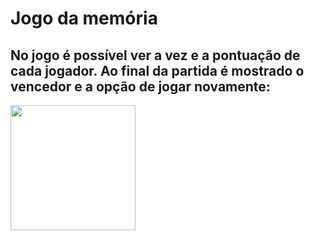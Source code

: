 # Jogo da memória
## No jogo é possível ver a vez e a pontuação de cada jogador. Ao final da partida é mostrado o vencedor e a opção de jogar novamente:

<img margin="auto" border-radios="10px" width="200px" src= "./imagens/memoria.gif">
